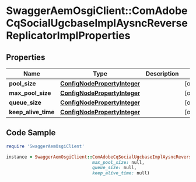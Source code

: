 # SwaggerAemOsgiClient::ComAdobeCqSocialUgcbaseImplAysncReverseReplicatorImplProperties

## Properties

Name | Type | Description | Notes
------------ | ------------- | ------------- | -------------
**pool_size** | [**ConfigNodePropertyInteger**](ConfigNodePropertyInteger.md) |  | [optional] 
**max_pool_size** | [**ConfigNodePropertyInteger**](ConfigNodePropertyInteger.md) |  | [optional] 
**queue_size** | [**ConfigNodePropertyInteger**](ConfigNodePropertyInteger.md) |  | [optional] 
**keep_alive_time** | [**ConfigNodePropertyInteger**](ConfigNodePropertyInteger.md) |  | [optional] 

## Code Sample

```ruby
require 'SwaggerAemOsgiClient'

instance = SwaggerAemOsgiClient::ComAdobeCqSocialUgcbaseImplAysncReverseReplicatorImplProperties.new(pool_size: null,
                                 max_pool_size: null,
                                 queue_size: null,
                                 keep_alive_time: null)
```


